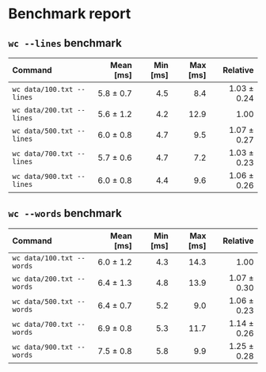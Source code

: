 # Benchmark report
## `wc --lines` benchmark
| Command | Mean [ms] | Min [ms] | Max [ms] | Relative |
|:---|---:|---:|---:|---:|
| `wc data/100.txt --lines` | 5.8 ± 0.7 | 4.5 | 8.4 | 1.03 ± 0.24 |
| `wc data/200.txt --lines` | 5.6 ± 1.2 | 4.2 | 12.9 | 1.00 |
| `wc data/500.txt --lines` | 6.0 ± 0.8 | 4.7 | 9.5 | 1.07 ± 0.27 |
| `wc data/700.txt --lines` | 5.7 ± 0.6 | 4.7 | 7.2 | 1.03 ± 0.23 |
| `wc data/900.txt --lines` | 6.0 ± 0.8 | 4.4 | 9.6 | 1.06 ± 0.26 |
## `wc --words` benchmark
| Command | Mean [ms] | Min [ms] | Max [ms] | Relative |
|:---|---:|---:|---:|---:|
| `wc data/100.txt --words` | 6.0 ± 1.2 | 4.3 | 14.3 | 1.00 |
| `wc data/200.txt --words` | 6.4 ± 1.3 | 4.8 | 13.9 | 1.07 ± 0.30 |
| `wc data/500.txt --words` | 6.4 ± 0.7 | 5.2 | 9.0 | 1.06 ± 0.23 |
| `wc data/700.txt --words` | 6.9 ± 0.8 | 5.3 | 11.7 | 1.14 ± 0.26 |
| `wc data/900.txt --words` | 7.5 ± 0.8 | 5.8 | 9.9 | 1.25 ± 0.28 |
